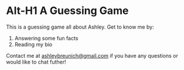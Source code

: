 Alt-H1 A Guessing Game
======
This is a guessing game all about Ashley. Get to know me by:

1. Answering some fun facts
2. Reading my bio

Contact me at [ashleybreunich@gmail.com](mailto:ashleybreunich@gmail.com) if you have any questions or would like to chat futher!
